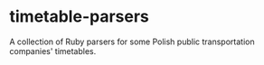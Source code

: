 timetable-parsers
=================

A collection of Ruby parsers for some Polish public transportation companies' timetables.
